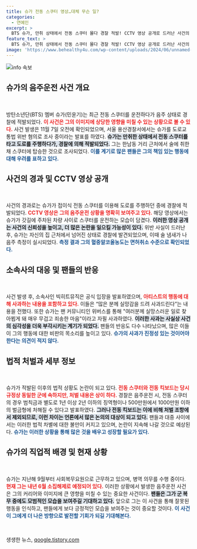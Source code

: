 ```yaml
---
title: 슈가 전동 스쿠터 영상…대체 무슨 일?
categories:
  - 연예인
excerpt: >
  BTS 슈가, 만취 상태에서 전동 스쿠터 몰다 경찰 적발! CCTV 영상 공개로 드러난 사건의 전말과 소속사의 반응, 논란까지. 떨쳐내기 어려운 실망감이 팬들을 강타했다.
feature_text: >
  BTS 슈가, 만취 상태에서 전동 스쿠터 몰다 경찰 적발! CCTV 영상 공개로 드러난 사건의 전말과 소속사의 반응, 논란까지. 떨쳐내기 어려운 실망감이 팬들을 강타했다.
image: 'https://www.behealthy4u.com/wp-content/uploads/2024/06/unnamed-file.png'
---
```


<p><img src="https://www.behealthy4u.com/wp-content/uploads/2024/06/unnamed-file.png" alt="info 속보" /></p>

<h2 data-ke-size="size26">슈가의 음주운전 사건 개요</h2>

<p data-ke-size="size16">&nbsp;</p>

<p>방탄소년단(BTS) 멤버 슈가(민윤기)는 최근 전동 스쿠터를 운전하다가 음주 상태로 경찰에 적발되었다. <b><span style="color: #ee2323;">이 사건은 그의 이미지에 상당한 영향을 미칠 수 있는 상황으로 볼 수 있다.</span></b>  사건 발생은 11월 7일 오전에 확인되었으며, 서울 용산경찰서에서는 슈가를 도로교통법 위반 혐의로 조사 중이라는 발표를 하였다. <b><span style="background-color: #21538527;">슈가는 만취한 상태에서 전동 스쿠터를 타고 도로를 주행하다가, 경찰에 의해 적발되었다.</span></b> 그는 한남동 거리 근처에서 술에 취한 채 스쿠터에 탑승한 것으로 조사되었다. <b><span style="color: #1a5490;">이를 계기로 많은 팬들은 그의 책임 있는 행동에 대해 우려를 표하고 있다.</span></b></p>

<h2 data-ke-size="size26">사건의 경과 및 CCTV 영상 공개</h2>

<p data-ke-size="size16">&nbsp;</p>

<p>사건의 경과로는 슈가가 접이식 전동 스쿠터를 이용해 도로를 주행하던 중에 경찰에 적발되었다. <b><span style="color: #ee2323;">CCTV 영상은 그의 음주운전 상황을 명확히 보여주고 있다.</span></b> 해당 영상에서는 슈가가 갓길에 주차된 차량 사이로 스쿠터를 운전하는 모습이 담겼다. <b><span style="background-color: #21538527;">이러한 영상 공개는 사건의 신뢰성을 높이고, 더 많은 논란을 일으킬 가능성이 있다.</span></b> 위반 사실이 드러난 후, 슈가는 자신의 집 근처에서 넘어진 상태로 경찰에 발견되었으며, 이때 술 냄새가 나 음주 측정이 실시되었다. <b><span style="color: #1a5490;">측정 결과 그의 혈중알코올농도는 면허취소 수준으로 확인되었다.</span></b></p>

<h2 data-ke-size="size26">소속사의 대응 및 팬들의 반응</h2>

<p data-ke-size="size16">&nbsp;</p>

<p>사건 발생 후, 소속사인 빅히트뮤직은 공식 입장을 발표하였으며, <b><span style="color: #ee2323;">아티스트의 행동에 대해 사과하는 내용을 포함하고 있다.</span></b> 이들은 “많은 분께 실망감을 드려 사과드린다”는 내용을 전했다. 또한 슈가는 팬 커뮤니티인 위버스를 통해 "여러분께 실망스러운 일로 찾아뵙게 돼 매우 무겁고 죄송한 마음"이라고 자필 사과하였다. <b><span style="background-color: #21538527;">이러한 사과는 사실상 사건의 심각성을 더욱 부각시키는 계기가 되었다.</span></b> 팬들의 반응도 다수 나타났으며, 많은 이들이 그의 행동에 대한 비판의 목소리를 높이고 있다. <b><span style="color: #1a5490;">슈가의 사과가 진정성 있는 것이어야 한다는 의견이 적지 않다.</span></b></p>

<h2 data-ke-size="size26">법적 처벌과 세부 정보</h2>

<p data-ke-size="size16">&nbsp;</p>

<p>슈가가 적발된 이후의 법적 상황도 논란이 되고 있다. <b><span style="color: #ee2323;">전동 스쿠터와 전동 킥보드는 당시 규정상 동일한 군에 속하지만, 처벌 내용은 상이 하다.</span></b> 경찰은 음주운전 시, 전동 스쿠터의 경우 범칙금과 별도로 1년 이상 2년 이하의 징역형이나 500만원에서 1000만원 이하의 벌금형에 처해질 수 있다고 발표하였다. <b><span style="background-color: #21538527;">그러나 전동 킥보드는 이에 비해 처벌 조항에서 제외되므로, 이런 차이는 언론에서 많은 논의의 대상이 되고 있다.</span></b> 팬들과 대중 사이에서는 이러한 법적 차별에 대한 불만이 커지고 있으며, 논란이 지속해 나갈 것으로 예상된다. <b><span style="color: #1a5490;">슈가는 이러한 상황을 통해 많은 것을 배우고 성장할 필요가 있다.</span></b></p>

<h2 data-ke-size="size26">슈가의 직업적 배경 및 현재 상황</h2>

<p data-ke-size="size16">&nbsp;</p>

<p>슈가는 지난해 9월부터 사회복무요원으로 근무하고 있으며, 병역 의무를 수행 중이다. <b><span style="color: #ee2323;">현재 그는 내년 6월 소집해제로 예정되어 있다.</span></b> 이러한 상황에서 발생한 음주운전 사건은 그의 커리어와 이미지에 큰 영향을 미칠 수 있는 중요한 사건이다. <b><span style="background-color: #21538527;">팬들은 그가 군 복무 중에도 모범적인 모습을 보여주길 기대하고 있다.</span></b> 앞으로 그는 이 사건을 통해 잘못된 행동을 인식하고, 팬들에게 보다 긍정적인 모습을 보여주는 것이 중요할 것이다. <b><span style="color: #1a5490;">이 사건이 그에게 더 나은 방향으로 발전할 기회가 되길 기대해본다.</span></b></p>

<p data-ke-size="size16">&nbsp;</p>
생생한 뉴스, <a href="https://qoogle.tistory.com" rel="dofollow">qoogle.tistory.com</a>


